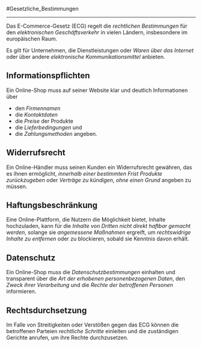 #Gesetzliche_Bestimmungen
***

Das E-Commerce-Gesetz (ECG) regelt die *rechtlichen Bestimmungen* für den *elektronischen Geschäftsverkehr* in vielen Ländern, insbesondere im europäischen Raum.

Es gilt für Unternehmen, die Dienstleistungen oder *Waren über das Internet* oder über andere *elektronische Kommunikationsmittel* anbieten.


## Informationspflichten
Ein Online-Shop muss auf seiner Website klar und deutlich Informationen über
- den *Firmennamen*
- die *Kontaktdaten*
- die *Preise* der Produkte
- die *Lieferbedingungen* und
- die *Zahlungsmethoden*
angeben.


## Widerrufsrecht
Ein Online-Händler muss seinen Kunden ein Widerrufsrecht gewähren, das es ihnen ermöglicht, *innerhalb einer bestimmten Frist Produkte zurückzugeben* oder *Verträge zu kündigen*, *ohne einen Grund* angeben zu müssen.


## Haftungsbeschränkung
Eine Online-Plattform, die Nutzern die Möglichkeit bietet, Inhalte hochzuladen, kann für die *Inhalte von Dritten nicht direkt haftbar gemacht werden*, solange sie *angemessene Maßnahmen* ergreift, um *rechtswidrige Inhalte zu entfernen* oder zu blockieren, sobald sie Kenntnis davon erhält.


## Datenschutz
Ein Online-Shop muss die *Datenschutzbestimmungen* einhalten und transparent über die *Art der erhobenen personenbezogenen Daten*, den *Zweck ihrer Verarbeitung* und die *Rechte der betroffenen Personen* informieren.


## Rechtsdurchsetzung
Im Falle von Streitigkeiten oder Verstößen gegen das ECG können die betroffenen Parteien *rechtliche Schritte* einleiten und die zuständigen Gerichte anrufen, um ihre Rechte durchzusetzen.